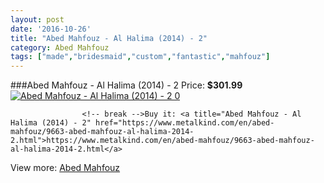 ```yaml
---
layout: post
date: '2016-10-26'
title: "Abed Mahfouz - Al Halima (2014) - 2"
category: Abed Mahfouz
tags: ["made","bridesmaid","custom","fantastic","mahfouz"]
---
```

###Abed Mahfouz - Al Halima (2014) - 2
Price: **$301.99**
<a href="https://www.metalkind.com/en/abed-mahfouz/9663-abed-mahfouz-al-halima-2014-2.html"><img src="http://img.metalkind.com/22585-thickbox_default/abed-mahfouz-al-halima-2014-2.jpg" alt="Abed Mahfouz - Al Halima (2014) - 2 0" /></a>


					<!-- break -->Buy it: <a title="Abed Mahfouz - Al Halima (2014) - 2" href="https://www.metalkind.com/en/abed-mahfouz/9663-abed-mahfouz-al-halima-2014-2.html">https://www.metalkind.com/en/abed-mahfouz/9663-abed-mahfouz-al-halima-2014-2.html</a>
View more: [Abed Mahfouz](https://www.metalkind.com/en/114-abed-mahfouz)